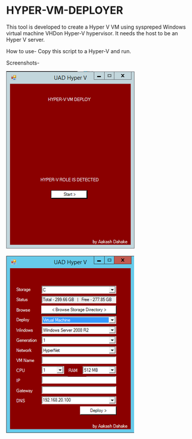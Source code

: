 # HYPER-VM-DEPLOYER

This tool is developed to create a Hyper V VM using syspreped Windows virtual machine VHDon Hyper-V hypervisor.
It needs the host to be an Hyper V server.

How to use-
Copy this script to a Hyper-V and run.

Screenshots-


![Login UI](Login.png)


![Data Form](Form.png)
